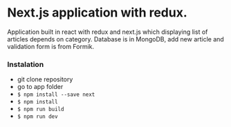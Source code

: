 # Next.js application with redux.

Application built in react with redux and next.js which displaying list of articles depends on category.
Database is in MongoDB, add new article and validation form is from Formik.

### Instalation

- git clone repository
- go to app folder
- `$ npm install --save next`
- `$ npm install`
- `$ npm run build`
- `$ npm run dev`
